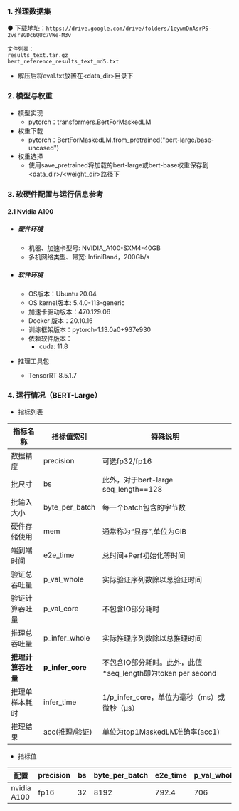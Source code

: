 ### 1. 推理数据集

● 下载地址：`https://drive.google.com/drive/folders/1cywmDnAsrP5-2vsr8GDc6QUc7VWe-M3v`

```
文件列表：
results_text.tar.gz
bert_reference_results_text_md5.txt
```

* 解压后将eval.txt放置在<data_dir>目录下

### 2. 模型与权重

* 模型实现
  * pytorch：transformers.BertForMaskedLM
* 权重下载
  * pytorch：BertForMaskedLM.from_pretrained("bert-large/base-uncased")
* 权重选择
  * 使用save_pretrained将加载的bert-large或bert-base权重保存到<data_dir>/<weight_dir>路径下

### 3. 软硬件配置与运行信息参考

#### 2.1 Nvidia A100

- ##### 硬件环境
    - 机器、加速卡型号: NVIDIA_A100-SXM4-40GB
    - 多机网络类型、带宽: InfiniBand，200Gb/s
    
- ##### 软件环境
   - OS版本：Ubuntu 20.04
   - OS kernel版本: 5.4.0-113-generic
   - 加速卡驱动版本：470.129.06
   - Docker 版本：20.10.16
   - 训练框架版本：pytorch-1.13.0a0+937e930
   - 依赖软件版本：
     - cuda: 11.8
   
- 推理工具包

   - TensorRT 8.5.1.7

### 4. 运行情况（BERT-Large）

* 指标列表

| 指标名称           | 指标值索引       | 特殊说明                                                    |
| ------------------ | ---------------- | ----------------------------------------------------------- |
| 数据精度           | precision        | 可选fp32/fp16                                               |
| 批尺寸             | bs               | 此外，对于bert-large seq_length==128                        |
| 批输入大小         | byte_per_batch   | 每一个batch包含的字节数                                     |
| 硬件存储使用       | mem              | 通常称为“显存”,单位为GiB                                    |
| 端到端时间         | e2e_time         | 总时间+Perf初始化等时间                                     |
| 验证总吞吐量       | p_val_whole      | 实际验证序列数除以总验证时间                                |
| 验证计算吞吐量     | p_val_core       | 不包含IO部分耗时                                            |
| 推理总吞吐量       | p_infer_whole    | 实际推理序列数除以总推理时间                                |
| **推理计算吞吐量** | **p_infer_core** | 不包含IO部分耗时。此外，此值*seq_length即为token per second |
| 推理单样本耗时     | infer_time       | 1/p_infer_core，单位为毫秒（ms）或微秒（μs）                |
| 推理结果           | acc(推理/验证)   | 单位为top1MaskedLM准确率(acc1)                              |

* 指标值

| 配置        | precision | bs   | byte_per_batch | e2e_time | p_val_whole | p_val_core | p_infer_whole | p_infer_core | infer_time | acc         | mem        |
| ----------- | --------- | ---- | ---- | -------- | ----------- | ---------- | ------------- | ------------ | ----------- | ---------- | ---------- |
| nvidia A100 | fp16    | 32   | 8192 | 792.4 | 706      | 785 | 1152  | 1203 | 831μs | 58.1/61.2 | 38.64/40.0 |

